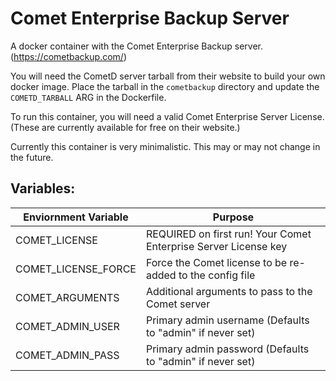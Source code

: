 # Comet Enterprise Backup Server

A docker container with the Comet Enterprise Backup server. (https://cometbackup.com/)

You will need the CometD server tarball from their website to build your own docker image.  Place the tarball in the `cometbackup` directory and update the `COMETD_TARBALL` ARG in the Dockerfile.

To run this container, you will need a valid Comet Enterprise Server License.  (These are currently available for free on their website.)

Currently this container is very minimalistic.  This may or may not change in the future.

## Variables:
Enviornment Variable    | Purpose
----------------------- | ----
COMET_LICENSE           | REQUIRED on first run!  Your Comet Enterprise Server License key
COMET_LICENSE_FORCE     | Force the Comet license to be re-added to the config file
COMET_ARGUMENTS         | Additional arguments to pass to the Comet server
COMET_ADMIN_USER        | Primary admin username (Defaults to "admin" if never set)
COMET_ADMIN_PASS        | Primary admin password (Defaults to "admin" if never set)
